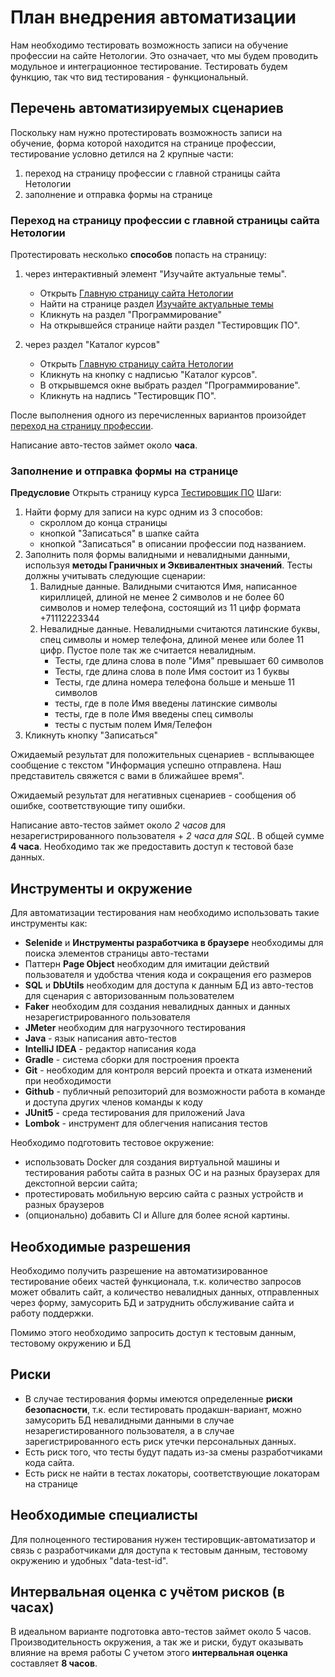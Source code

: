 <h1>План внедрения автоматизации</h1>
Нам необходимо тестировать возможность записи на обучение профессии на сайте Нетологии. Это означает, что
мы будем проводить модульное и интеграционное тестирование. Тестировать будем функцию, так что вид тестирования - функциональный.


<h2>Перечень автоматизируемых сценариев</h2>
Поскольку нам нужно протестировать возможность записи на обучение, форма которой находится на странице профессии,
тестирование условно детился на 2 крупные части:

1) переход на страницу профессии с главной страницы сайта Нетологии
2) заполнение и отправка формы на странице

<h3>Переход на страницу профессии с главной страницы сайта Нетологии</h3>

Протестировать несколько **способов** попасть на страницу:

1. через интерактивный элемент "Изучайте актуальные темы".
    * Открыть [Главную страницу сайта Нетологии](https://netology.ru/#/)
    * Найти на странице раздел [Изучайте актуальные темы](https://netology.ru/#/directions)
    * Кликнуть на раздел "Программирование"
    * На открывшейся странице найти раздел "Тестировщик ПО".

2. через раздел "Каталог курсов"
   * Открыть [Главную страницу сайта Нетологии](https://netology.ru/#/)
   * Кликнуть на кнопку с надписью "Каталог курсов".
   * В открывшемся окне выбрать раздел "Программирование". 
   * Кликнуть на надпись "Тестировщик ПО".

После выполнения одного из перечисленных вариантов произойдет [переход на страницу профессии](https://netology.ru/programs/qa).

Написание авто-тестов займет около **часа**.

<h3>Заполнение и отправка формы на странице</h3>

**Предусловие**
 Открыть страницу курса [Тестировщик ПО](https://netology.ru/programs/qa)
Шаги:
1. Найти форму для записи на курс одним из 3 способов:
   * скроллом до конца страницы
   * кнопкой "Записаться" в шапке сайта
   * кнопкой "Записаться" в описании профессии под названием.
2. Заполнить поля формы валидными и невалидными данными, используя **методы Граничных и Эквивалентных значений**.
Тесты должны учитывать следующие сценарии:
   1. Валидные данные. Валидными считаются Имя, написанное кириллицей, длиной не менее 2 символов и не более 60 символов и номер телефона,
      состоящий из 11 цифр формата +71112223344
   2. Невалидные данные. Невалидными считаются латинские буквы, спец символы и номер телефона, длиной менее
      или более 11 цифр. Пустое поле так же считается невалидным.
      * Тесты, где длина слова в поле "Имя" превышает 60 символов
      * Тесты, где длина слова в поле Имя состоит из 1 буквы
      * Тесты, где длина номера телефона больше и меньше 11 символов
      * тесты, где в поле Имя введены латинские символы
      * тесты, где в поле Имя введены спец символы
      * тесты с пустым полем Имя/Телефон 
3. Кликнуть кнопку "Записаться"

Ожидаемый результат для положительных сценариев - всплывающее сообщение с текстом "Информация успешно отправлена.
Наш представитель свяжется с вами в ближайшее время".

Ожидаемый результат для негативных сценариев - сообщения об ошибке, соответствующие типу ошибки.

Написание авто-тестов займет около _2 часов_ для незарегистрированного пользователя + _2 часа для SQL_. В общей сумме **4 часа**.
Необходимо так же предоставить доступ к тестовой базе данных.

<h2>Инструменты и окружение</h2>

Для автоматизации тестирования нам необходимо использовать такие инструменты как:
* **Selenide** и **Инструменты разработчика в браузере** необходимы для поиска элементов страницы авто-тестами
* Паттерн **Page Object** необходим для имитации действий пользователя и удобства чтения кода и сокращения его размеров
* **SQL** и **DbUtils** необходим для доступа к данным БД из авто-тестов для сценария с авторизованным пользователем
* **Faker** необходим для создания невалидных данных и данных незарегистрированного пользователя
* **JMeter** необходим для нагрузочного тестирования
* **Java**  - язык написания авто-тестов
* **IntelliJ IDEA** - редактор написания кода
* **Gradle** - система сборки для построения проекта
* **Git** - необходим для контроля версий проекта и отката изменений при необходимости
* **Github** - публичный репозиторий для возможности работа в команде и доступа других членов команды к коду
* **JUnit5** - среда тестирования для приложений Java
* **Lombok** - инструмент для облегчения написания тестов

Необходимо подготовить тестовое окружение:

+ использовать Docker для создания виртуальной машины и тестирования работы сайта в разных ОС
  и на разных браузерах для декстопной версии сайта;
+ протестировать мобильную версию сайта с разных устройств и разных браузеров
+ (опционально) добавить CI и Allure для более ясной картины.

<h2>Необходимые разрешения</h2>

Необходимо получить разрешение на автоматизированное тестирование обеих частей функционала, т.к. количество запросов может обвалить сайт,
а количество невалидных данных, отправленных через форму, замусорить БД и затруднить обслуживание сайта и работу поддержки.

Помимо этого необходимо запросить доступ к тестовым данным, тестовому окружению и БД

<h2>Риски</h2>

* В случае тестирования формы имеются определенные **риски безопасности**, т.к. если тестировать продакшн-вариант,
можно замусорить БД невалидными данными в случае незарегистированного пользователя, а в случае зарегистрированного
есть риск утечки персональных данных.
* Есть риск того, что тесты будут падать из-за смены разработчиками кода сайта.
* Есть риск не найти в тестах локаторы, соответствующие локаторам на странице 


<h2>Необходимые специалисты</h2>

Для полноценного тестирования нужен тестировщик-автоматизатор и связь с разработчиками для доступа к тестовым данным, 
тестовому окружению и удобных "data-test-id".

<h2>Интервальная оценка с учётом рисков (в часах)</h2>

В идеальном варианте подготовка авто-тестов займет около 5 часов.
Производительность окружения, а так же и риски, будут оказывать влияние на время работы
С учетом этого **интервальная оценка** составляет **8 часов**.





